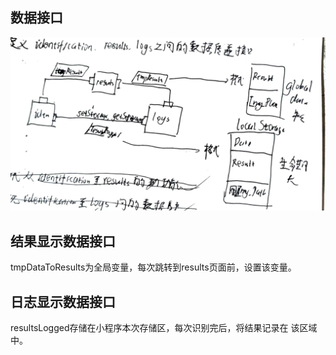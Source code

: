 ## 数据接口
![image](./images/数据接口.jpg)

## 结果显示数据接口

tmpDataToResults为全局变量，每次跳转到results页面前，设置该变量。

## 日志显示数据接口

resultsLogged存储在小程序本次存储区，每次识别完后，将结果记录在
该区域中。